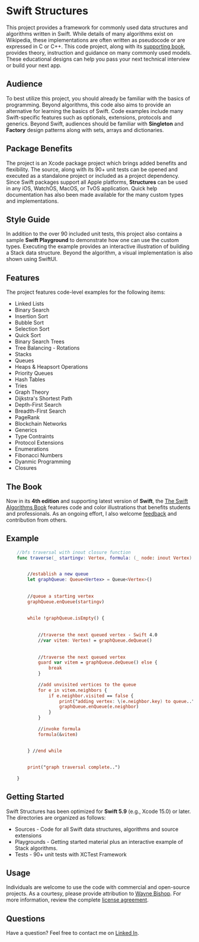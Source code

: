Swift Structures
====================

This project provides a framework for commonly used data structures and algorithms written in Swift. While details of many algorithms exist on Wikipedia, these implementations are often written as pseudocode or are expressed in C or C++. This code project, along with its [supporting book](https://medium.com/swift-algorithms-data-structures), provides theory, instruction and guidance on many commonly used models. These educational designs can help you pass your next technical interview or build your next app.


Audience
---------------------
To best utilize this project, you should already be familiar with the basics of programming. Beyond algorithms, this code also aims to provide an alternative for learning the basics of Swift. Code examples include many Swift-specific features such as optionals, extensions, protocols and generics. Beyond Swift, audiences should be familiar with **Singleton** and **Factory** design patterns along with sets, arrays and dictionaries.


Package Benefits
---------------------

The project is an Xcode package project which brings added benefits and flexibility. The source, along with its 90+ unit tests can be opened and executed as a standalone project or included as a project dependency. Since Swift packages support all Apple platforms, **Structures** can be used in any iOS, WatchOS, MacOS, or TvOS application. Quick help documentation has also been made available for the many custom types and implementations.


Style Guide
---------------------

In addition to the over 90 included unit tests, this project also contains a sample **Swift Playground** to demonstrate how one can use the custom types. Executing the example provides an interactive illustration of building a Stack data structure. Beyond the algorithm, a visual implementation is also shown using SwiftUI. 



Features
--------------------

The project features code-level examples for the following items:

+ Linked Lists
+ Binary Search
+ Insertion Sort
+ Bubble Sort
+ Selection Sort
+ Quick Sort
+ Binary Search Trees
+ Tree Balancing - Rotations
+ Stacks
+ Queues
+ Heaps & Heapsort Operations
+ Priority Queues
+ Hash Tables
+ Tries
+ Graph Theory
+ Dijkstra's Shortest Path
+ Depth-First Search
+ Breadth-First Search
+ PageRank
+ Blockchain Networks
+ Generics
+ Type Contraints
+ Protocol Extensions
+ Enumerations
+ Fibonacci Numbers
+ Dyanmic Programming
+ Closures



The Book
--------------------
Now in its **4th edition** and supporting latest version of **Swift**, the <a href="https://medium.com/swift-algorithms-data-structures" target="_blank">The Swift Algorithms Book</a> features code and color illustrations that benefits students and professionals. As an ongoing effort, I also welcome <a href="https://github.com/waynewbishop/Structures/pulls" target="_blank">feedback</a> and contribution from others. 


Example
--------------------

```swift
    //bfs traversal with inout closure function
    func traverse(_ startingv: Vertex, formula: (_ node: inout Vertex) -> ()) {

        
        //establish a new queue
        let graphQueue: Queue<Vertex> = Queue<Vertex>()
        
        
        //queue a starting vertex
        graphQueue.enQueue(startingv)
        
        
        while !graphQueue.isEmpty() {
            
            
            //traverse the next queued vertex - Swift 4.0
            //var vitem: Vertex! = graphQueue.deQueue()
            
            
            //traverse the next queued vertex
            guard var vitem = graphQueue.deQueue() else {
                break
            }
            
            //add unvisited vertices to the queue
            for e in vitem.neighbors {
                if e.neighbor.visited == false {
                    print("adding vertex: \(e.neighbor.key) to queue..")
                    graphQueue.enQueue(e.neighbor)
                }
            }
            
            //invoke formula
            formula(&vitem)

            
        } //end while
        
        
        print("graph traversal complete..")
                
    }
```

Getting Started
--------------------

Swift Structures has been optimized for **Swift 5.9** (e.g., Xcode 15.0) or later. The directories are organized as follows:
+ Sources - Code for all Swift data structures, algorithms and source extensions
+ Playgrounds - Getting started material plus an interactive example of Stack algorithms. 
+ Tests - 90+ unit tests with XCTest Framework


Usage
--------------------
Individuals are welcome to use the code with commercial and open-source projects. As a courtesy, please provide attribution to <a href="https://www.linkedin.com/in/waynebishop" target="_blank">Wayne Bishop</a>. For more information, review the complete <a href="https://github.com/waynewbishop/SwiftStructures/blob/master/License.md" target="_blank">license agreement</a>. 


Questions
--------------------

Have a question? Feel free to contact me on <a href="https://www.linkedin.com/in/waynebishop" target="_blank">Linked In</a>.
